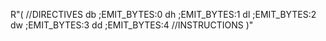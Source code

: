 R"(
//DIRECTIVES
db ;EMIT_BYTES:0
dh ;EMIT_BYTES:1
dl ;EMIT_BYTES:2
dw ;EMIT_BYTES:3
dd ;EMIT_BYTES:4
//INSTRUCTIONS
)"
